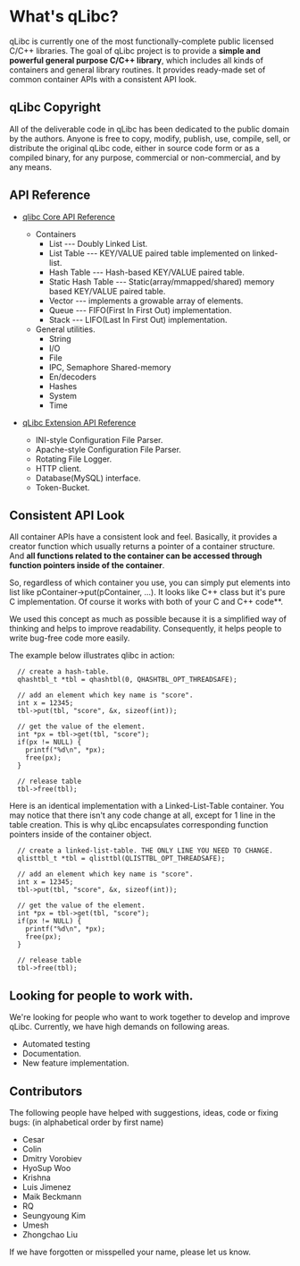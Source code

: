 What's qLibc?
=============

qLibc is currently one of the most functionally-complete public licensed C/C++ libraries. The goal of qLibc project is to provide a **simple and powerful general purpose C/C++ library**, which includes all kinds of containers and general library routines. It provides ready-made set of common container APIs with a consistent API look.

## qLibc Copyright

All of the deliverable code in qLibc has been dedicated to the public domain by the authors. Anyone is free to copy, modify, publish, use, compile, sell, or distribute the original qLibc code, either in source code form or as a compiled binary, for any purpose, commercial or non-commercial, and by any means.

## API Reference

* [qlibc Core API Reference](http://wolkykim.github.io/qlibc/doc/html/files.html)
  * Containers
    * List --- Doubly Linked List.
    * List Table --- KEY/VALUE paired table implemented on linked-list.
    * Hash Table --- Hash-based KEY/VALUE paired table.
    * Static Hash Table --- Static(array/mmapped/shared) memory based KEY/VALUE paired table.
    * Vector --- implements a growable array of elements.
    * Queue --- FIFO(First In First Out) implementation.
    * Stack --- LIFO(Last In First Out) implementation.
  * General utilities.
    * String
    * I/O
    * File
    * IPC, Semaphore Shared-memory
    * En/decoders
    * Hashes
    * System
    * Time

* [qLibc Extension API Reference](http://wolkykim.github.io/qlibc/doc/html/files.html)
  * INI-style Configuration File Parser.
  * Apache-style Configuration File Parser.
  * Rotating File Logger.
  * HTTP client.
  * Database(MySQL) interface.
  * Token-Bucket.

## Consistent API Look

All container APIs have a consistent look and feel. Basically, it provides a creator function which usually returns a pointer of a container structure. And **all functions related to the container can be accessed through function pointers inside of the container**.

So, regardless of which container you use, you can simply put elements into list like pContainer->put(pContainer, ...). It looks like C++ class but it's pure C implementation. Of course it works with both of your C and C++ code**.

We used this concept as much as possible because it is a simplified way of thinking and helps to improve readability. Consequently, it helps people to write bug-free code more easily.

The example below illustrates qlibc in action:

```
  // create a hash-table.
  qhashtbl_t *tbl = qhashtbl(0, QHASHTBL_OPT_THREADSAFE);
  
  // add an element which key name is "score".
  int x = 12345;
  tbl->put(tbl, "score", &x, sizeof(int));
  
  // get the value of the element.
  int *px = tbl->get(tbl, "score");
  if(px != NULL) {
    printf("%d\n", *px);
    free(px);
  }
  
  // release table
  tbl->free(tbl);
```

Here is an identical implementation with a Linked-List-Table container.
You may notice that there isn't any code change at all, except for 1 line in the table creation.
This is why qLibc encapsulates corresponding function pointers inside of the container object.

```
  // create a linked-list-table. THE ONLY LINE YOU NEED TO CHANGE.
  qlisttbl_t *tbl = qlisttbl(QLISTTBL_OPT_THREADSAFE);
  
  // add an element which key name is "score".
  int x = 12345;
  tbl->put(tbl, "score", &x, sizeof(int));
  
  // get the value of the element.
  int *px = tbl->get(tbl, "score");
  if(px != NULL) {
    printf("%d\n", *px);             
    free(px);
  }
  
  // release table
  tbl->free(tbl);
```

## Looking for people to work with.

We're looking for people who want to work together to develop and improve qLibc.
Currently, we have high demands on following areas.

* Automated testing
* Documentation.
* New feature implementation.

## Contributors

The following people have helped with suggestions, ideas, code or fixing bugs:
(in alphabetical order by first name)

* Cesar
* Colin
* Dmitry Vorobiev
* HyoSup Woo
* Krishna
* Luis Jimenez
* Maik Beckmann
* RQ
* Seungyoung Kim
* Umesh
* Zhongchao Liu

If we have forgotten or misspelled your name, please let us know.
